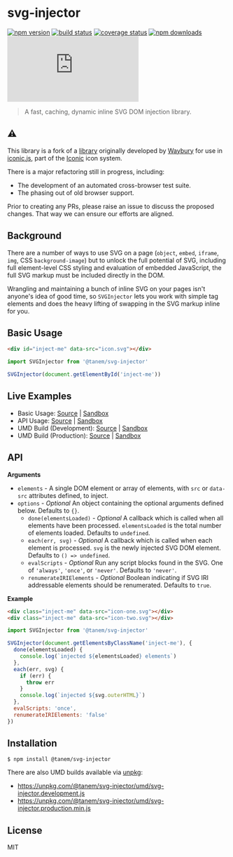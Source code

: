 # svg-injector

[![npm version](https://img.shields.io/npm/v/@tanem/svg-injector.svg?style=flat-square)](https://www.npmjs.com/package/@tanem/svg-injector)
[![build status](https://img.shields.io/travis/tanem/svg-injector/master.svg?style=flat-square)](https://travis-ci.org/tanem/svg-injector)
[![coverage status](https://img.shields.io/codecov/c/github/tanem/svg-injector.svg?style=flat-square)](https://codecov.io/gh/tanem/svg-injector)
[![npm downloads](https://img.shields.io/npm/dm/@tanem/svg-injector.svg?style=flat-square)](https://www.npmjs.com/package/@tanem/svg-injector)
[![gzip size](https://img.badgesize.io/https://unpkg.com/@tanem/svg-injector/umd/svg-injector.production.min.js?compression=gzip&label=gzip%20size&style=flat-square)](https://unpkg.com/@tanem/svg-injector/umd/)

> A fast, caching, dynamic inline SVG DOM injection library.

## :warning:

This library is a fork of a [library](https://github.com/iconic/SVGInjector) originally developed by [Waybury](http://waybury.com/) for use in [iconic.js](https://useiconic.com/tools/iconic-js/), part of the [Iconic](https://useiconic.com/) icon system.

There is a major refactoring still in progress, including:

- The development of an automated cross-browser test suite.
- The phasing out of old browser support.

Prior to creating any PRs, please raise an issue to discuss the proposed changes. That way we can ensure our efforts are aligned.

## Background

There are a number of ways to use SVG on a page (`object`, `embed`, `iframe`, `img`, CSS `background-image`) but to unlock the full potential of SVG, including full element-level CSS styling and evaluation of embedded JavaScript, the full SVG markup must be included directly in the DOM.

Wrangling and maintaining a bunch of inline SVG on your pages isn't anyone's idea of good time, so `SVGInjector` lets you work with simple tag elements and does the heavy lifting of swapping in the SVG markup inline for you.

## Basic Usage

```html
<div id="inject-me" data-src="icon.svg"></div>
```

```js
import SVGInjector from '@tanem/svg-injector'

SVGInjector(document.getElementById('inject-me'))
```

## Live Examples

- Basic Usage: [Source](https://github.com/tanem/svg-injector/tree/master/examples/basic-usage) | [Sandbox](https://codesandbox.io/s/github/tanem/svg-injector/tree/master/examples/basic-usage)
- API Usage: [Source](https://github.com/tanem/svg-injector/tree/master/examples/api-usage) | [Sandbox](https://codesandbox.io/s/github/tanem/svg-injector/tree/master/examples/api-usage)
- UMD Build (Development): [Source](https://github.com/tanem/svg-injector/tree/master/examples/umd-dev) | [Sandbox](https://codesandbox.io/s/github/tanem/svg-injector/tree/master/examples/umd-dev)
- UMD Build (Production): [Source](https://github.com/tanem/svg-injector/tree/master/examples/umd-prod) | [Sandbox](https://codesandbox.io/s/github/tanem/svg-injector/tree/master/examples/umd-prod)

## API

**Arguments**

- `elements` - A single DOM element or array of elements, with `src` or `data-src` attributes defined, to inject.
- `options` - _Optional_ An object containing the optional arguments defined below. Defaults to `{}`.
  - `done(elementsLoaded)` - _Optional_ A callback which is called when all elements have been processed. `elementsLoaded` is the total number of elements loaded. Defaults to `undefined`.
  - `each(err, svg)` - _Optional_ A callback which is called when each element is processed. `svg` is the newly injected SVG DOM element. Defaults to `() => undefined`.
  - `evalScripts` - _Optional_ Run any script blocks found in the SVG. One of `'always'`, `'once'`, or `'never'`. Defaults to `'never'`.
  - `renumerateIRIElements` - _Optional_ Boolean indicating if SVG IRI addressable elements should be renumerated. Defaults to `true`.

**Example**

```html
<div class="inject-me" data-src="icon-one.svg"></div>
<div class="inject-me" data-src="icon-two.svg"></div>
```

```js
import SVGInjector from '@tanem/svg-injector'

SVGInjector(document.getElementsByClassName('inject-me'), {
  done(elementsLoaded) {
    console.log(`injected ${elementsLoaded} elements`)
  },
  each(err, svg) {
    if (err) {
      throw err
    }
    console.log(`injected ${svg.outerHTML}`)
  },
  evalScripts: 'once',
  renumerateIRIElements: 'false'
})
```

## Installation

```
$ npm install @tanem/svg-injector
```

There are also UMD builds available via [unpkg](https://unpkg.com/):

- https://unpkg.com/@tanem/svg-injector/umd/svg-injector.development.js
- https://unpkg.com/@tanem/svg-injector/umd/svg-injector.production.min.js

## License

MIT
